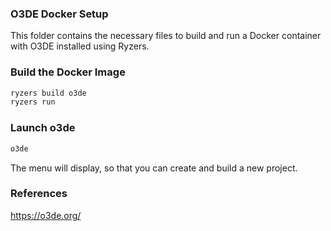 ###  O3DE Docker Setup

This folder contains the necessary files to build and run a Docker container with O3DE installed using Ryzers.

### Build the Docker Image

```sh
ryzers build o3de
ryzers run
```

### Launch o3de
```sh
o3de
```

The menu will display, so that you can create and build a new project. 

### References
https://o3de.org/

